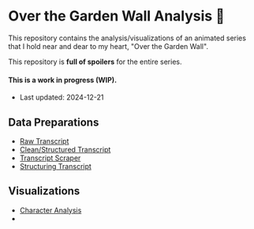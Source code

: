 # Over the Garden Wall Analysis 🚂

This repository contains the analysis/visualizations of an animated series that I hold near and dear to my heart, "Over the Garden Wall". 

This repository is __full of spoilers__ for the entire series. 

#### This is a work in progress (WIP). 
- Last updated: 2024-12-21

## Data Preparations

- [Raw Transcript](data/OtGW_transcript.txt)
- [Clean/Structured Transcript](data/cleaned_over_the_garden_wall_dialogue.csv)
- [Transcript Scraper](01_scraper.ipynb)
- [Structuring Transcript](02_structuring.ipynb)

## Visualizations

- [Character Analysis](visualizations/character_analysis.ipynb)
- 
